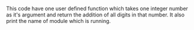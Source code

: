 This code have one user defined function which takes
one integer number as it's argument and return the
addition of all digits in that number.
It also print the name of module which is running.
